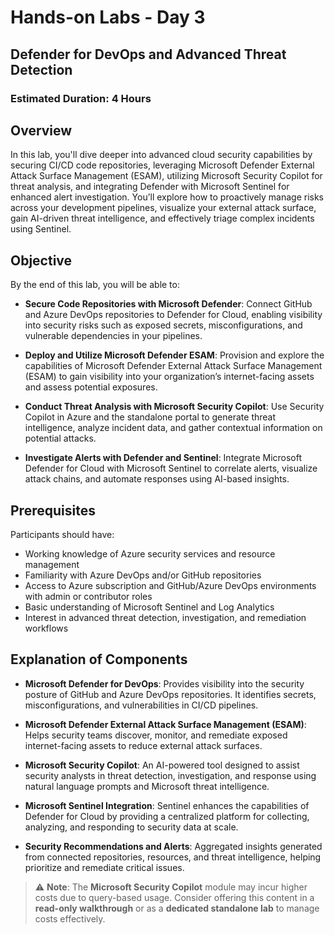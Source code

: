 # Hands-on Labs - Day 3

## Defender for DevOps and Advanced Threat Detection

### Estimated Duration: 4 Hours

## Overview

In this lab, you'll dive deeper into advanced cloud security capabilities by securing CI/CD code repositories, leveraging Microsoft Defender External Attack Surface Management (ESAM), utilizing Microsoft Security Copilot for threat analysis, and integrating Defender with Microsoft Sentinel for enhanced alert investigation. You’ll explore how to proactively manage risks across your development pipelines, visualize your external attack surface, gain AI-driven threat intelligence, and effectively triage complex incidents using Sentinel.

## Objective

By the end of this lab, you will be able to:

* **Secure Code Repositories with Microsoft Defender**: Connect GitHub and Azure DevOps repositories to Defender for Cloud, enabling visibility into security risks such as exposed secrets, misconfigurations, and vulnerable dependencies in your pipelines.

* **Deploy and Utilize Microsoft Defender ESAM**: Provision and explore the capabilities of Microsoft Defender External Attack Surface Management (ESAM) to gain visibility into your organization’s internet-facing assets and assess potential exposures.

* **Conduct Threat Analysis with Microsoft Security Copilot**: Use Security Copilot in Azure and the standalone portal to generate threat intelligence, analyze incident data, and gather contextual information on potential attacks.

* **Investigate Alerts with Defender and Sentinel**: Integrate Microsoft Defender for Cloud with Microsoft Sentinel to correlate alerts, visualize attack chains, and automate responses using AI-based insights.

## Prerequisites

Participants should have:

* Working knowledge of Azure security services and resource management
* Familiarity with Azure DevOps and/or GitHub repositories
* Access to Azure subscription and GitHub/Azure DevOps environments with admin or contributor roles
* Basic understanding of Microsoft Sentinel and Log Analytics
* Interest in advanced threat detection, investigation, and remediation workflows


## Explanation of Components

* **Microsoft Defender for DevOps**: Provides visibility into the security posture of GitHub and Azure DevOps repositories. It identifies secrets, misconfigurations, and vulnerabilities in CI/CD pipelines.

* **Microsoft Defender External Attack Surface Management (ESAM)**: Helps security teams discover, monitor, and remediate exposed internet-facing assets to reduce external attack surfaces.

* **Microsoft Security Copilot**: An AI-powered tool designed to assist security analysts in threat detection, investigation, and response using natural language prompts and Microsoft threat intelligence.

* **Microsoft Sentinel Integration**: Sentinel enhances the capabilities of Defender for Cloud by providing a centralized platform for collecting, analyzing, and responding to security data at scale.

* **Security Recommendations and Alerts**: Aggregated insights generated from connected repositories, resources, and threat intelligence, helping prioritize and remediate critical issues.


> ⚠️ **Note**: The **Microsoft Security Copilot** module may incur higher costs due to query-based usage. Consider offering this content in a **read-only walkthrough** or as a **dedicated standalone lab** to manage costs effectively.
